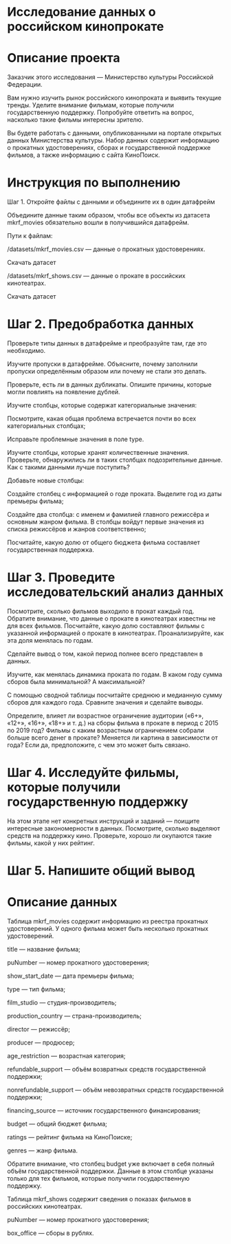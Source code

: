 # Исследование данных о российском кинопрокате

# Описание проекта

Заказчик этого исследования — Министерство культуры Российской Федерации. 

Вам нужно изучить рынок российского кинопроката и выявить текущие тренды. Уделите внимание фильмам, которые получили государственную поддержку. Попробуйте ответить на вопрос, насколько такие фильмы интересны зрителю. 

Вы будете работать с данными, опубликованными на портале открытых данных Министерства культуры. Набор данных содержит информацию о прокатных удостоверениях, сборах и государственной поддержке фильмов, а также информацию с сайта КиноПоиск. 

# Инструкция по выполнению

Шаг 1. Откройте файлы с данными и объедините их в один датафрейм

Объедините данные таким образом, чтобы все объекты из датасета mkrf_movies обязательно вошли в получившийся датафрейм. 

Пути к файлам:

/datasets/mkrf_movies.csv — данные о прокатных удостоверениях. 

Скачать датасет

/datasets/mkrf_shows.csv — данные о прокате в российских кинотеатрах. 

Скачать датасет

# Шаг 2. Предобработка данных

Проверьте типы данных в датафрейме и преобразуйте там, где это необходимо.

Изучите пропуски в датафрейме. Объясните, почему заполнили пропуски определённым образом или почему не стали это делать.

Проверьте, есть ли в данных дубликаты. Опишите причины, которые могли повлиять на появление дублей.

Изучите столбцы, которые содержат категориальные значения:

Посмотрите, какая общая проблема встречается почти во всех категориальных столбцах;

Исправьте проблемные значения в поле type.

Изучите столбцы, которые хранят количественные значения. Проверьте, обнаружились ли в таких столбцах подозрительные данные. Как с такими данными лучше поступить?

Добавьте новые столбцы:

Создайте столбец с информацией о годе проката. Выделите год из даты премьеры фильма;

Создайте два столбца: с именем и фамилией главного режиссёра и основным жанром фильма. В столбцы войдут первые значения из списка режиссёров и жанров соответственно;

Посчитайте, какую долю от общего бюджета фильма составляет государственная поддержка.

# Шаг 3. Проведите исследовательский анализ данных

Посмотрите, сколько фильмов выходило в прокат каждый год. Обратите внимание, что данные о прокате в кинотеатрах известны не для всех фильмов. Посчитайте, какую долю составляют фильмы с указанной информацией о прокате в кинотеатрах. Проанализируйте, как эта доля менялась по годам.

Сделайте вывод о том, какой период полнее всего представлен в данных.

Изучите, как менялась динамика проката по годам. В каком году сумма сборов была минимальной? А максимальной?

С помощью сводной таблицы посчитайте среднюю и медианную сумму сборов для каждого года. Сравните значения и сделайте выводы.

Определите, влияет ли возрастное ограничение аудитории («6+», «12+», «16+», «18+» и т. д.) на сборы фильма в прокате в период с 2015 по 2019 год? Фильмы с каким возрастным ограничением собрали больше всего денег в прокате? Меняется ли картина в зависимости от года? Если да, предположите, с чем это может быть связано.

# Шаг 4. Исследуйте фильмы, которые получили государственную поддержку

На этом этапе нет конкретных инструкций и заданий — поищите интересные закономерности в данных. Посмотрите, сколько выделяют средств на поддержку кино. Проверьте, хорошо ли окупаются такие фильмы, какой у них рейтинг. 

# Шаг 5. Напишите общий вывод

# Описание данных

Таблица mkrf_movies содержит информацию из реестра прокатных удостоверений. У одного фильма может быть несколько прокатных удостоверений. 

title — название фильма;

puNumber — номер прокатного удостоверения;

show_start_date — дата премьеры фильма;

type — тип фильма;

film_studio — студия-производитель;

production_country — страна-производитель;

director — режиссёр;

producer — продюсер;

age_restriction — возрастная категория;

refundable_support — объём возвратных средств государственной поддержки;

nonrefundable_support — объём невозвратных средств государственной поддержки;

financing_source — источник государственного финансирования;

budget — общий бюджет фильма;

ratings — рейтинг фильма на КиноПоиске;

genres — жанр фильма.

Обратите внимание, что столбец budget уже включает в себя полный объём государственной поддержки. Данные в этом столбце указаны только для тех фильмов, которые получили государственную поддержку. 

Таблица mkrf_shows содержит сведения о показах фильмов в российских кинотеатрах.

puNumber — номер прокатного удостоверения;

box_office — сборы в рублях.
